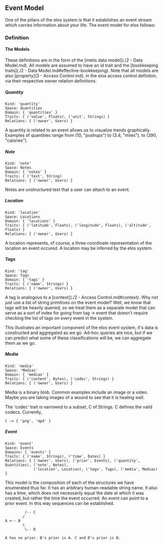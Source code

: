 Event Model
-----------

One of the pillars of the elos system is that it establishes an event stream which carries information about your life. The event model for elos follows:

### Definition

#### The Models

These definitions are in the form of the [metis data model](./2 - Data Model.md). All models are assumed to have an id trait and the [bookkeeping traits](./2 - Data Model.md#effective-bookkeeping). Note that all models are also [property](3 - Access Control.md), in the elos access control defintion, via their respective owner relation definitions.

##### Quantity

    Kind: 'quantity'
    Space: Quantities
    Domain: { 'quantities' }
    Traits: { ('value', Floats), ('unit', Strings) }
    Relations: { ('owner', Users) }

A quantity is related to an event allows us to visualize trends graphically. Examples of quantities range from (10, "pushups") to (3.4, "miles"), to (390, "calories").

##### Note

    Kind: 'note'
    Space: Notes
    Domain: { 'notes' }
    Traits: { ('text', String)
    Relations: { ('owner', Users) }

Notes are unstructured text that a user can attach to an event.

##### Location

    Kind: 'location'
    Space: Locations
    Domain: { 'locations' }
    Traits: { ('latitude', Floats), ('longitude', Floats), ('altitude', Floats) }
    Relations: { ('owner', Users) }

A location represents, of course, a three coordinate representation of the location an event occured. A location may be inferred by the elos system.

##### Tags

    Kind: 'tag'
    Space: Tags
    Domain: { 'tags' }
    Traits: { ('name', Strings) }
    Relations: { ('owner', Users) }

A tag is analogous to a [context](./2 - Access Control.md#context). Why not just use a list of string primitives on the event model? Well, we know that tags will be heavily queried, so we treat them as a separate model that can serve as a sort of index for going from tag -> event that doesn't require checking the list of tags on every event in the system.

This illustrates an important component of the elos event system, it's data is constructed and aggregated as we go. Ad-hoc queries are nice, but if we can predict what some of these classifications will be, we can aggregate them as we go.

##### Media

    Kind: 'media'
    Space: 'Medias'
    Domain: { 'medias' }
    Traits: { ('content', Bytes), ('codec', Strings) }
    Relations: { ('owner', Users) }

Media is a binary blob. Common examples include an image or a video. Maybe you are taking images of a wound to see that it is healing well.

The 'codec' trait is narrowed to a subset, C of Strings. C defines the valid codecs. Currently,

    C := { 'png', 'mp4' }

##### Event

    Kind: 'event'
    Space: Events
    Domains: { 'events' }
    Traits: { ('name', Strings), ('time', Dates) }
    Relations: { ('owner', Users), ('prior', Events), ('quantity', Quantities), ('note', Notes),
                 ('location', Location), ('tags', Tags), ('media', Medias) }

This model is the composition of each of the structures we have enumerated thus far. It has an arbitrary human-readable string name. It also has a time, which does not necessarily equal the date at which it was created, but rather the time the event occurred. An event can point to a prior event. In this way sequences can be established.

             /-- C
            /
    A <-- B
            \
             \-- D

    A has no prior. B's prior is A. C and D's prior is B.

